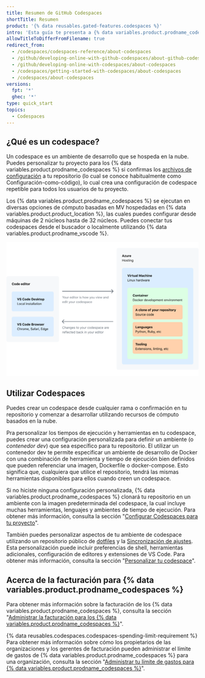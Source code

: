 ```yaml
---
title: Resumen de GitHub Codespaces
shortTitle: Resumen
product: '{% data reusables.gated-features.codespaces %}'
intro: 'Esta guía te presenta a {% data variables.product.prodname_codespaces %} y te proporciona detalles de cómo funciona y cómo utilizarlo.'
allowTitleToDifferFromFilename: true
redirect_from:
  - /codespaces/codespaces-reference/about-codespaces
  - /github/developing-online-with-github-codespaces/about-github-codespaces
  - /github/developing-online-with-codespaces/about-codespaces
  - /codespaces/getting-started-with-codespaces/about-codespaces
  - /codespaces/about-codespaces
versions:
  fpt: '*'
  ghec: '*'
type: quick_start
topics:
  - Codespaces
---
```


## ¿Qué es un codespace?

Un codespace es un ambiente de desarrollo que se hospeda en la nube. Puedes personalizar tu proyecto para los {% data variables.product.prodname_codespaces %} si confirmas los [archivos de configuración](/codespaces/customizing-your-codespace/configuring-codespaces-for-your-project) a tu repositorio (lo cual se conoce habitualmente como Configuración-como-código), lo cual crea una configuración de codespace repetible para todos los usuarios de tu proyecto.

Los {% data variables.product.prodname_codespaces %} se ejecutan en diversas opciones de cómputo basadas en MV hospedadas en {% data variables.product.product_location %}, las cuales puedes configurar desde máquinas de 2 núcleos hasta de 32 núcleos. Puedes conectar tus codespaces desde el buscador o localmente utilizando {% data variables.product.prodname_vscode %}.

![Un diagrama que muestra cómo funciona {% data variables.product.prodname_codespaces %}](/assets/images/help/codespaces/codespaces-diagram.png)

## Utilizar Codespaces

Puedes crear un codespace desde cualquier rama o confirmación en tu repositorio y comenzar a desarrollar utilizando recursos de cómputo basados en la nube.

Pra personalizar los tiempos de ejecución y herramientas en tu codespace, puedes crear una configuración personalizada para definir un ambiente (o _contenedor dev_) que sea específico para tu repositorio. El utilizar un contenedor dev te permite especificar un ambiente de desarrollo de Docker con una combinación de herramienta y tiempo de ejecución bien definidos que pueden referenciar una imagen, Dockerfile o docker-compose. Esto significa que, cualquiera que utilice el repositorio, tendrá las mismas herramientas disponibles para ellos cuando creen un codespace.

Si no hiciste ninguna configuración personalizada, {% data variables.product.prodname_codespaces %} clonará tu repositorio en un ambiente con la imagen predeterminada del codespace, la cual incluye muchas herramientas, lenguajes y ambientes de tiempo de ejecución. Para obtener más información, consulta la sección "[Configurar Codespaces para tu proyecto](/codespaces/setting-up-your-codespace/configuring-codespaces-for-your-project)".

También puedes personalizar aspectos de tu ambiente de codespace utilizando un repositorio público de [dotfiles](https://dotfiles.github.io/tutorials/) y la [Sincronización de ajustes](https://code.visualstudio.com/docs/editor/settings-sync). Esta personalización puede incluir preferencias de shell, herramientas adicionales, configuración de editores y extensiones de VS Code. Para obtener más información, consulta la sección "[Personalizar tu codespace](/codespaces/customizing-your-codespace)".

## Acerca de la facturación para {% data variables.product.prodname_codespaces %}

Para obtener más información sobre la facturación de los {% data variables.product.prodname_codespaces %}, consulta la sección "[Administrar la facturación para los {% data variables.product.prodname_codespaces %}](/billing/managing-billing-for-github-codespaces/about-billing-for-codespaces)".

{% data reusables.codespaces.codespaces-spending-limit-requirement %} Para obtener más información sobre cómo los propietarios de las organizaciones y los gerentes de facturación pueden administrar el límite de gastos de {% data variables.product.prodname_codespaces %} para una organización, consulta la sección "[Administrar tu límite de gastos para {% data variables.product.prodname_codespaces %}](/billing/managing-billing-for-github-codespaces/managing-spending-limits-for-codespaces)".
